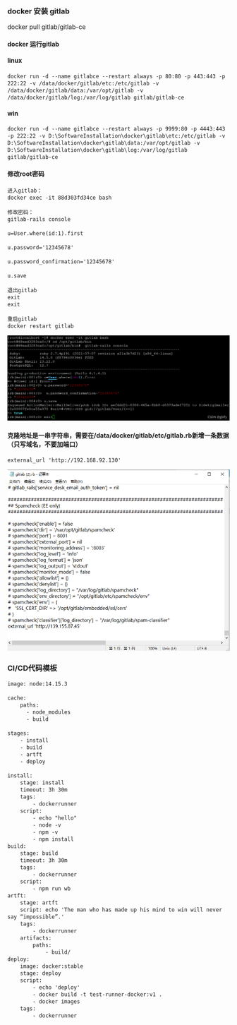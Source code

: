 ### docker 安装 gitlab

docker pull gitlab/gitlab-ce

#### docker 运行gitlab

#### linux

```
docker run -d --name gitlabce --restart always -p 80:80 -p 443:443 -p 222:22 -v /data/docker/gitlab/etc:/etc/gitlab -v /data/docker/gitlab/data:/var/opt/gitlab -v /data/docker/gitlab/log:/var/log/gitlab gitlab/gitlab-ce
```

#### win

```
docker run -d --name gitlabce --restart always -p 9999:80 -p 4443:443 -p 222:22 -v D:\SoftwareInstallation\docker\gitlab\etc:/etc/gitlab -v D:\SoftwareInstallation\docker\gitlab\data:/var/opt/gitlab -v D:\SoftwareInstallation\docker\gitlab\log:/var/log/gitlab gitlab/gitlab-ce
```

#### 修改root密码

```
进入gitlab：
docker exec -it 88d303fd34ce bash

修改密码：
gitlab-rails console

u=User.where(id:1).first

u.password='12345678'

u.password_confirmation='12345678'

u.save

退出gitlab
exit
exit

重启gitlab
docker restart gitlab
```

![img](mdimg/gitlabe/8666493ee82245a4a14982728ce8bb99.png) 

#### 克隆地址是一串字符串，需要在/data/docker/gitlab/etc/gitlab.rb新增一条数据（只写域名，不要加端口）

```
external_url 'http://192.168.92.130'
```

![1652628609063](mdimg/docker%20%E5%AE%89%E8%A3%85%20gitlab/1652628609063.png)

### CI/CD代码模板

```
image: node:14.15.3

cache:
    paths:
      - node_modules
      - build

stages: 
    - install
    - build
    - artft
    - deploy

install: 
    stage: install
    timeout: 3h 30m
    tags: 
        - dockerrunner
    script: 
        - echo "hello"
        - node -v
        - npm -v
        - npm install
build: 
    stage: build
    timeout: 3h 30m
    tags: 
        - dockerrunner
    script: 
        - npm run wb
artft:
    stage: artft
    script: echo 'The man who has made up his mind to win will never say “impossible”.'
    tags: 
        - dockerrunner
    artifacts:
        paths: 
            - build/
deploy: 
    image: docker:stable
    stage: deploy
    script: 
        - echo 'deploy'
        - docker build -t test-runner-docker:v1 .
        - docker images
    tags: 
        - dockerrunner


```

